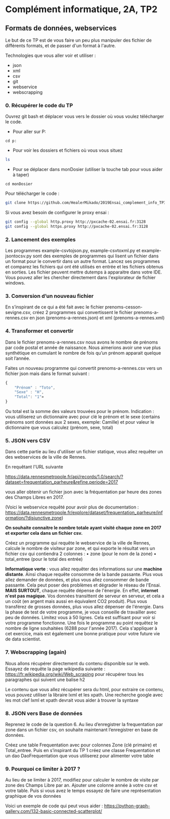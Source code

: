 # Complément informatique, 2A, TP2

## Formats de données, webservices

Le but de ce TP est de vous faire un peu plus manipuler des fichier de différents formats, et de passer d'un format à l'autre.

Technologies que vous aller voir et utiliser :
- json
- xml
- csv
- git
- webservice
- webscrapping

### 0. Récupérer le code du TP

Ouvrez git bash et déplacer vous vers le dossier où vous voulez télécharger le code.

- Pour aller sur P:
```
cd p:
```

- Pour voir les dossiers et fichiers où vous vous situez

```bash
ls
```

- Pour se déplacer dans monDosier (utiliser la touche tab pour vous aider à taper)

```
cd monDosier
```

Pour télécharger le code :

```bash
git clone https://github.com/HealerMikado/2019Ensai_complement_info_TP3.git squelette-TP3
``` 

Si vous avez besoin de configurer le proxy ensai :

```bash
git config --global http.proxy http://pxcache-02.ensai.fr:3128
git config --global https.proxy http://pxcache-02.ensai.fr:3128
```


### 2. Lancement des exemples

Les programmes example-csvtojson.py, example-csvtoxml.py et example-jsontocsv.py sont des exemples de programmes qui lisent un fichier dans un format pour le convertir dans un autre format.
Lancez ses programmes et comparez les fichiers qui ont été utilisés en entrée et les fichiers obtenus en sorties. Les fichier peuvent mettre dutemps à apparaitre dans votre IDE. Vous pouvez aller les chercher directement dans l'explorateur de fichier windows.

### 3. Conversion d’un nouveau fichier

En s’inspirant de ce qui a été fait avec le fichier prenoms-cesson-sevigne.csv, créez 2 programmes qui convertissent le fichier prenoms-a-rennes.csv en json (prenoms-a-rennes.json) et xml (prenoms-a-rennes.xml)


### 4. Transformer et convertir

Dans le fichier prenoms-a-rennes.csv nous avons le nombre de prénoms par code postal et année de naissance. Nous aimerions avoir une vue plus synthétique en cumulant le nombre de fois
qu’un prénom apparait quelque soit l’année.

Faites un nouveau programme qui convertit prenoms-a-rennes.csv vers un fichier json mais dans
le format suivant :

```js
{
    "Prénom" : "Toto",
    "Sexe" : "H",
    "Total": "1"»
}
```

Ou total est la somme des valeurs trouvées pour le prénom.
Indication : vous utiliserez un dictionnaire avec pour clé le prénom et le sexe (certains prénoms
sont données aux 2 sexes, exemple: Camille) et pour valeur le dictionnaire que vous calculez
(prénom, sexe, total)

### 5. JSON vers CSV

Dans cette partie au lieu d'utiliser un fichier statique, vous allez requêter un des webservices de la ville de Rennes.

En requêtant l'URL suivante 

https://data.rennesmetropole.fr/api/records/1.0/search/?dataset=frequentation_parheure&refine.periode=2017

vous aller obtenir un fichier json avec la fréquentation par heure des zones des Champs Libres en 2017.

(Voici le webservice requêté pour avoir plus de documentation : https://data.rennesmetropole.fr/explore/dataset/frequentation_parheure/information/?disjunctive.zone)

**On souhaite connaitre le nombre totale ayant visité chaque zone en 2017 et exporter cela dans un fichier csv.**

Créez un programme qui requête le webservice de la ville de Rennes, calcule le nombre de visiteur par zone, et qui exporte le résultat vers un fichier csv qui contiendra 2 colonnes :
• zone (pour le nom de la zone)
• total_entree (pour le total des entrée)

**Informatique verte** : vous allez requêter des informations sur une **machine distante**. Ainsi chaque requête consomme de la bande passante. Plus vous allez demander de données, et plus vous allez consommer de bande passante. Cela peut poser des problèmes et dégrader le réseau de l'Ensai. **MAIS SURTOUT**, chaque requête dépense de l'énergie. En effet, **internet n'est pas magique**. Vos données transittent de serveur en serveur, et cela a un coût (en argent mais aussi en équivalent CO2 produit). Plus vous transférez de grosses données, plus vous allez dépenser de l'énergie. Dans la phase de test de votre programme, je vous conseille de travailler avec peu de données. Limitez vous à 50 lignes. Cela est suffisant pour voir si votre programme fonctionne. Une fois le programme au point requêtez le nombre de ligne souhaitées (6288 pour l'année 2017). Cela s'appliquer à cet exercice, mais est également une bonne pratique pour votre future vie de data scientist.

### 7. Webscrapping (again)

Nous allons récupérer directement du contenu disponible sur le web. Essayez de requête la page wikipedia suivante : https://fr.wikipedia.org/wiki/Web_scraping pour récupérer tous les paragraphes qui suivent une balise h2

Le contenu que vous allez récupérer sera du html, pour extraire ce contenu, vous pouvez utiliser la libraire lxml et les xpath. Une recherche google avec les mot clef lxml et xpath devrait vous aider à trouver la syntaxe

### 8. JSON vers Base de données

Reprenez le code de la question 6. Au lieu d’enregistrer la frequentation par zone dans un fichier csv, on souhaite maintenant l’enregistrer en base de données.

Créez une table Frequentation avec pour colonnes Zone (clé primaire) et Total_entree. Puis en s’inspirant du TP 1 créez une classe Frequentation et un dao DaoFrequentation
que vous utiliserez pour alimenter votre table

### 9. Pourquoi ce limiter à 2017 ?

Au lieu de se limiter à 2017, modifiez pour calculer le nombre de visite par zone des Champs Libre par an. Ajouter une colonne année à votre csv et votre table. Puis si vous avez le temps essayez de faire une représentation graphique de vos données

Voici un exemple de code qui peut vous aider : https://python-graph-gallery.com/132-basic-connected-scatterplot/
